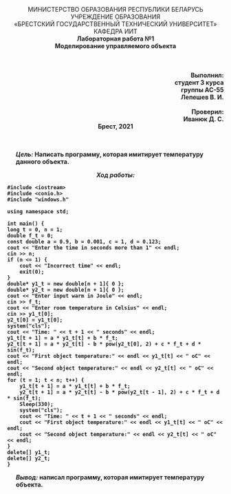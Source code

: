 <div style="text-align:center">МИНИСТЕРСТВО ОБРАЗОВАНИЯ РЕСПУБЛИКИ БЕЛАРУСЬ</br>
УЧРЕЖДЕНИЕ ОБРАЗОВАНИЯ</br>
«БРЕСТСКИЙ ГОСУДАРСТВЕННЫЙ ТЕХНИЧЕСКИЙ УНИВЕРСИТЕТ»</br>
КАФЕДРА ИИТ</br>
</div>


<div style="text-align:center"><b>Лабораторная работа №1</br>
Моделирование управляемого объекта</div></br></br></br>

<div style="text-align: right"> Выполнил:</br>
студент 3 курса</br>
группы АС-55</br>
Лепешев В. И.</br></br>
Проверил:</br>
Иванюк Д. С. </div>


<div style="text-align:center">Брест, 2021</div></br></br>	
<p style="margin-left:4%"><b><i>Цель:</i></b> Написать программу, которая имитирует температуру данного объекта.</p>

<div style="text-align:center; font-style: italic; font-weight: bold">Ход работы:</div>

```
#include <iostream>
#include <conio.h>
#include "windows.h"

using namespace std;

int main() {
long t = 0, n = 1;
double f_t = 0;
const double a = 0.9, b = 0.001, c = 1, d = 0.123;
cout << "Enter the time in seconds more than 1" << endl;
cin >> n;
if (n <= 1) {
	cout << "Incorrect time" << endl;
	exit(0);
}
double* y1_t = new double[n + 1]{ 0 };
double* y2_t = new double[n + 1]{ 0 };
cout << "Enter input warm in Joule" << endl;
cin >> f_t;
cout << "Enter room temperature in Celsius" << endl;
cin >> y1_t[0];
y2_t[0] = y1_t[0];
system("cls");
cout << "Time: " << t + 1 << " seconds" << endl;
y1_t[t + 1] = a * y1_t[t] + b * f_t;
y2_t[t + 1] = a * y2_t[t] - b * pow(y2_t[0], 2) + c * f_t + d * sin(f_t);
cout << "First object temperature:" << endl << y1_t[t] << " oC" << endl;
cout << "Second object temperature:" << endl << y2_t[t] << " oC" << endl;
for (t = 1; t < n; t++) {
	y1_t[t + 1] = a * y1_t[t] + b * f_t;
	y2_t[t + 1] = a * y2_t[t] - b * pow(y2_t[t - 1], 2) + c * f_t + d * sin(f_t);
	Sleep(330);
	system("cls");
	cout << "Time: " << t + 1 << " seconds" << endl;
	cout << "First object temperature:" << endl << y1_t[t] << " oC" << endl;
	cout << "Second object temperature:" << endl << y2_t[t] << " oC" << endl;
}
delete[] y1_t;
delete[] y2_t;
}
```
<p style="margin-left:4%"><b><i>Вывод:</i></b> написал программу, которая имитирует температуру объекта.</p>

 

